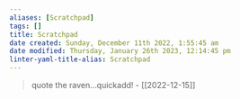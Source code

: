 ```yaml
---
aliases: [Scratchpad]
tags: []
title: Scratchpad
date created: Sunday, December 11th 2022, 1:55:45 am
date modified: Thursday, January 26th 2023, 12:14:45 pm
linter-yaml-title-alias: Scratchpad
---
```


> quote the raven…quickadd! - [[2022-12-15]]
